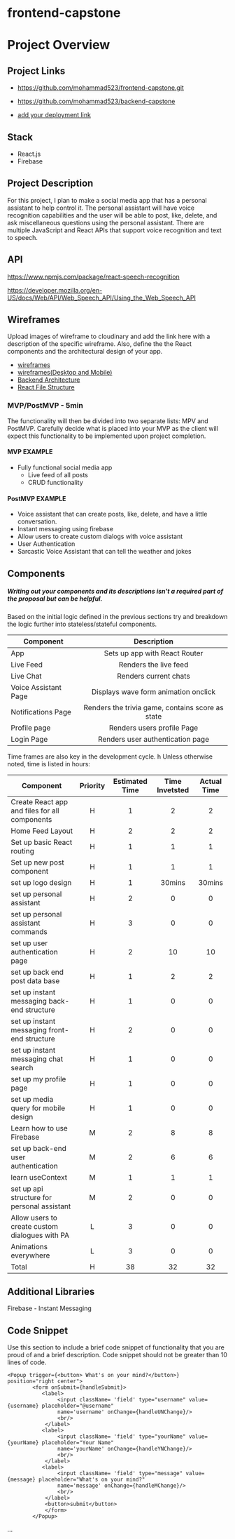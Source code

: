 # frontend-capstone
# Project Overview

## Project Links

- https://github.com/mohammad523/frontend-capstone.git

- https://github.com/mohammad523/backend-capstone

- [add your deployment link](https://mohammad523.github.io/frontend-capstone/)

## Stack
- React.js
- Firebase

## Project Description

For this project, I plan to make a social media app that has a personal assistant to help control it. The personal assistant will have voice recognition capabilities and the user will be able to post, like, delete, and ask miscellaneous questions using the personal assistant. There are multiple JavaScript and React APIs that support voice recognition and text to speech.

## API

https://www.npmjs.com/package/react-speech-recognition

https://developer.mozilla.org/en-US/docs/Web/API/Web_Speech_API/Using_the_Web_Speech_API




## Wireframes

Upload images of wireframe to cloudinary and add the link here with a description of the specific wireframe. Also, define the the React components and the architectural design of your app.

- [wireframes](https://xd.adobe.com/view/9df55e9b-5a4b-4611-bf65-437671734eaf-c8a6/)
- [wireframes(Desktop and Mobile)](https://imgur.com/a/Y6aV0AH)
- [Backend Architecture](https://imgur.com/a/XA04S4W)
- [React File Structure](https://imgur.com/a/KuqWhvZ)


### MVP/PostMVP - 5min

The functionality will then be divided into two separate lists: MPV and PostMVP.  Carefully decide what is placed into your MVP as the client will expect this functionality to be implemented upon project completion.  

#### MVP EXAMPLE
- Fully functional social media app
	- Live feed of all posts
	- CRUD functionality


#### PostMVP EXAMPLE

- Voice assistant that can create posts, like, delete, and have a little conversation.
- Instant messaging using firebase
- Allow users to create custom dialogs with voice assistant
- User Authentication
- Sarcastic Voice Assistant that can tell the weather and jokes


## Components
##### Writing out your components and its descriptions isn't a required part of the proposal but can be helpful.

Based on the initial logic defined in the previous sections try and breakdown the logic further into stateless/stateful components. 

| Component | Description | 
| --- | :---: |  
| App | Sets up app with React Router | 
| Live Feed | Renders the live feed | 
| Live Chat | Renders current chats |
| Voice Assistant Page | Displays wave form animation onclick |
| Notifications Page | Renders the trivia game, contains score as state |
| Profile page |  Renders users profile Page |
| Login Page | Renders user authentication page |


Time frames are also key in the development cycle.  h
Unless otherwise noted, time is listed in hours:

| Component | Priority | Estimated Time | Time Invetsted | Actual Time |
| --- | :---: |  :---: | :---: | :---: |
| Create React app and files for all components | H | 1 | 2 | 2 |
| Home Feed Layout | H | 2 | 2 | 2 |
| Set up basic React routing | H | 1 | 1 | 1 |
| Set up new post component | H | 1 | 1 | 1 |
| set up logo design | H | 1 | 30mins | 30mins |
| set up personal assistant | H | 2 | 0 | 0 |
| set up personal assistant commands | H | 3 | 0 | 0 |
| set up user authentication page | H | 2 | 10 | 10 |
| set up back end post data base | H | 1 | 2 | 2 |
| set up instant messaging back-end structure | H | 1 | 0 | 0 |
| set up instant messaging front-end structure | H | 2 | 0 | 0 |
| set up instant messaging chat search | H | 1 | 0 | 0 |
| set up my profile page | H | 1 | 0 | 0 |
| set up media query for mobile design | H | 1 | 0 | 0 |
| Learn how to use Firebase | M | 2 | 8 | 8 |
| set up back-end user authentication | M | 2 | 6 | 6 |
| learn useContext | M | 1 | 1 | 1 |
| set up api structure for personal assistant | M | 2 | 0 | 0 |
| Allow users to create custom dialogues with PA | L | 3 | 0 | 0 |
| Animations everywhere | L | 3 | 0 | 0 |
| Total | H | 38 | 32 | 32 |

## Additional Libraries
Firebase - Instant Messaging

## Code Snippet

Use this section to include a brief code snippet of functionality that you are proud of and a brief description.  Code snippet should not be greater than 10 lines of code.



```
<Popup trigger={<button> What's on your mind?</button>} position="right center">
        <form onSubmit={handleSubmit}>
           <label>
                <input className= 'field' type="username" value={username} placeholder="@username"
                name='username' onChange={handleUNChange}/>
                <br/>
            </label>
           <label>
                <input className= 'field' type="yourName" value={yourName} placeholder="Your Name"
                name='yourName' onChange={handleYNChange}/>
                <br/>
            </label>
           <label>
                <input className= 'field' type="message" value={message} placeholder="What's on your mind?"
                name='message' onChange={handleMChange}/>
                <br/>
            </label>
            <button>submit</button>
            </form>
        </Popup>

```
...
